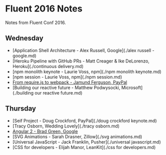 Fluent 2016 Notes
=================

Notes from Fluent Conf 2016.

## Wednesday

* [Application Shell Architecture - Alex Russell, Google](./alex russell - google.md)
* [Heroku Pipeline with GitHub PRs - Matt Creager & Ike DeLorenzo, Heroku](./continuous delivery.md)
* [npm monolith keynote - Laurie Voss, npm](./npm monolith keynote.md)
* [npm session - Laurie Voss, npm](./npm session.md)
* [From require.js to webpack - Jamund Ferguson, PayPal](./webpack.md)
* [Building our reactive future - Matthew Podwysocki, Microsoft](./building our reactive future.md)

## Thursday

* [Seif Project - Doug Crockford, PayPal](./doug crockford keynote.md)
* [Tracy Osborn, Wedding Lovely](./tracy osborn.md)
* [Angular 2 - Brad Green, Google](./ng2.md)
* [SVG Animations - Sarah Drasner, Zillow](./svg animations.md)
* [Universal JavaScript - Jack Franklin, Pusher](./universal javascript.md)
* [CSS for developers - Elijah Manor, LeanKit](./css for developers.md)
